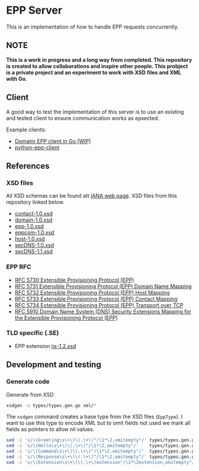 # EPP Server

This is an implementation of how to handle EPP requests concurrently.

## NOTE

**This is a work in progress and a long way from completed. This repository is
created to allow collaborations and inspire other people. This probject is a
private project and an experiment to work with XSD files and XML with Go.**

## Client

A good way to test the implementation of this server is to use an existing and
tested client to ensure communication works as epxected.

Example clients:

* [Domainr EPP client in Go (WIP)](https://github.com/domainr/epp)
* [python-epp-client](https://github.com/Darkfish/python-epp-client)

## References

### XSD files

All XSD schemas can be found att [IANA web
page](https://www.iana.org/assignments/xml-registry/xml-registry.xhtml). XSD
files from this repository linked below.

* [contact-1.0.xsd](https://www.iana.org/assignments/xml-registry/schema/contact-1.0.xsd)
* [domain-1.0.xsd](https://www.iana.org/assignments/xml-registry/schema/domain-1.0.xsd)
* [epp-1.0.xsd](https://www.iana.org/assignments/xml-registry/schema/epp-1.0.xsd)
* [eppcom-1.0.xsd](https://www.iana.org/assignments/xml-registry/schema/eppcom-1.0.xsd)
* [host-1.0.xsd](https://www.iana.org/assignments/xml-registry/schema/host-1.0.xsd)
* [secDNS-1.0.xsd](https://www.iana.org/assignments/xml-registry/schema/secDNS-1.0.xsd)
* [secDNS-1.1.xsd](https://www.iana.org/assignments/xml-registry/schema/secDNS-1.1.xsd)

### EPP RFC

* [RFC 5730 Extensible Provisioning Protocol (EPP)](http://www.rfc-editor.org/rfc/rfc5730.txt)
* [RFC 5731 Extensible Provisioning Protocol (EPP) Domain Name Mapping](http://www.rfc-editor.org/rfc/rfc5731.txt)
* [RFC 5732 Extensible Provisioning Protocol (EPP) Host Mapping](http://www.rfc-editor.org/rfc/rfc5732.txt)
* [RFC 5733 Extensible Provisioning Protocol (EPP) Contact Mapping](http://www.rfc-editor.org/rfc/rfc5733.txt)
* [RFC 5734 Extensible Provisioning Protocol (EPP) Transport over TCP](http://www.rfc-editor.org/rfc/rfc5734.txt)
* [RFC 5910 Domain Name System (DNS) Security Extensions Mapping for the Extensible Provisioning Protocol (EPP)](http://www.rfc-editor.org/rfc/rfc5910.txt)

### TLD specific (.SE)

* EPP extension [iis-1.2.xsd](https://registrar.iis.se/files/iis-1.2.xml)

## Development and testing

### Generate code

Generate from XSD

```sh
xsdgen -o types/types.gen.go xml/*
```

The `xsdgen` command creates a base type from the XSD files (`EppType`). I want
to use this type to encode XML but to omit fields not used we mark all fields
as pointers to allow nil values.

```sh
sed -i 's/\(Greeting\s\+\)\(.\+\)"/\1*\2,omitempty"/' types/types.gen.go
sed -i 's/\(Hello\s\+\)\(.\+\)"/\1*\2,omitempty"/'    types/types.gen.go
sed -i 's/\(Command\s\+\)\(.\+\)"/\1*\2,omitempty"/'  types/types.gen.go
sed -i 's/\(Response\s\+\)\(.\+\)"/\1*\2,omitempty"/' types/types.gen.go
sed -i 's/\(Extension\s\+\)\(.\+\)extension"/\1*\2extension,omitempty"/' types/types.gen.go
```

